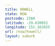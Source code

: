 ```yaml
---
title: HOWELL
state: NSW
postcode: 2360
latitude: -29.630052
longitude: 151.162025
url: /nsw/howell/
layout: suburb
---
```

